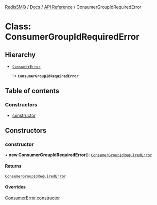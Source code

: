 [RedisSMQ](../../../README.md) / [Docs](../../README.md) / [API Reference](../README.md) / ConsumerGroupIdRequiredError

# Class: ConsumerGroupIdRequiredError

## Hierarchy

- [`ConsumerError`](ConsumerError.md)

  ↳ **`ConsumerGroupIdRequiredError`**

## Table of contents

### Constructors

- [constructor](ConsumerGroupIdRequiredError.md#constructor)

## Constructors

### constructor

• **new ConsumerGroupIdRequiredError**(): [`ConsumerGroupIdRequiredError`](ConsumerGroupIdRequiredError.md)

#### Returns

[`ConsumerGroupIdRequiredError`](ConsumerGroupIdRequiredError.md)

#### Overrides

[ConsumerError](ConsumerError.md).[constructor](ConsumerError.md#constructor)
